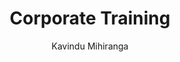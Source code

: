 ---
is_programmatic_layout_5: true
draft: false
title: Corporate Training
snippet: Corporate Training
image:
  src: /images/pseo/best-work-management-tools-for-corporate-training.jpg
  alt: corporate training, task management, resource management, productivity
publishDate: 2024-11-29
category: ""
author: Kavindu Mihiranga
tags:
  - corporatetraining
  - Tips
  - Open-Source
  - Team
content_01: |
    The corporate training industry is dynamic and ever-evolving, demanding trainers to adapt content for diverse audiences while managing schedules, resources, and feedback effectively. Without robust task management tools, organizations risk disorganization and inconsistencies, which can hinder employee development and diminish training effectiveness.',
content_02: |
    Worklenz supports corporate trainers with scheduling sessions, tracking progress, and organizing course materials.
description: Discover the best work management tools for corporate training including WorkLenz, designed for your specific needs.
related: [best-work-management-tools-for-employee-training-&-development, best-work-management-tools-for-human-resources, best-work-management-tools-for-personal-coaching, best-work-management-tools-for-education]
---